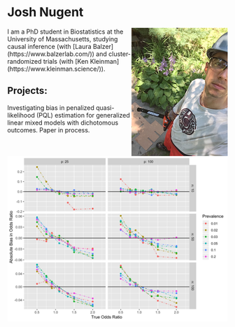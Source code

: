 
# Josh Nugent
<img style="float: right;" src="images/chainsaw1.jpg">
I am a PhD student in Biostatistics at the University of Massachusetts, studying causal inference (with [Laura Balzer](https://www.balzerlab.com/)) and cluster-randomized trials (with [Ken Kleinman](https://www.kleinman.science/)).

## Projects:
Investigating bias in penalized quasi-likelihood (PQL) estimation for generalized linear mixed models with dichotomous outcomes. Paper in process.
![Bias in PQL estimation](images/bias_pql_sbs1.png)
